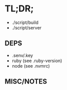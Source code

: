 # TL;DR;

- ./script/build
- ./script/server

## DEPS

- .senv/.key
- ruby (see .ruby-version)
- node (see .nvmrc)

## MISC/NOTES
 
 

